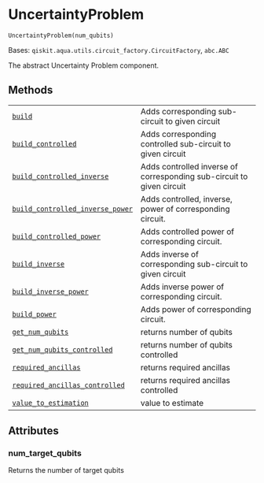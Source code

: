 # UncertaintyProblem

<span id="undefined" />

`UncertaintyProblem(num_qubits)`

Bases: `qiskit.aqua.utils.circuit_factory.CircuitFactory`, `abc.ABC`

The abstract Uncertainty Problem component.

## Methods

|                                                                                                                                                                                                                                                                                                                                 |                                                                       |
| ------------------------------------------------------------------------------------------------------------------------------------------------------------------------------------------------------------------------------------------------------------------------------------------------------------------------------- | --------------------------------------------------------------------- |
| [`build`](qiskit.aqua.components.uncertainty_problems.UncertaintyProblem.build#qiskit.aqua.components.uncertainty_problems.UncertaintyProblem.build "qiskit.aqua.components.uncertainty_problems.UncertaintyProblem.build")                                                                                                     | Adds corresponding sub-circuit to given circuit                       |
| [`build_controlled`](qiskit.aqua.components.uncertainty_problems.UncertaintyProblem.build_controlled#qiskit.aqua.components.uncertainty_problems.UncertaintyProblem.build_controlled "qiskit.aqua.components.uncertainty_problems.UncertaintyProblem.build_controlled")                                                         | Adds corresponding controlled sub-circuit to given circuit            |
| [`build_controlled_inverse`](qiskit.aqua.components.uncertainty_problems.UncertaintyProblem.build_controlled_inverse#qiskit.aqua.components.uncertainty_problems.UncertaintyProblem.build_controlled_inverse "qiskit.aqua.components.uncertainty_problems.UncertaintyProblem.build_controlled_inverse")                         | Adds controlled inverse of corresponding sub-circuit to given circuit |
| [`build_controlled_inverse_power`](qiskit.aqua.components.uncertainty_problems.UncertaintyProblem.build_controlled_inverse_power#qiskit.aqua.components.uncertainty_problems.UncertaintyProblem.build_controlled_inverse_power "qiskit.aqua.components.uncertainty_problems.UncertaintyProblem.build_controlled_inverse_power") | Adds controlled, inverse, power of corresponding circuit.             |
| [`build_controlled_power`](qiskit.aqua.components.uncertainty_problems.UncertaintyProblem.build_controlled_power#qiskit.aqua.components.uncertainty_problems.UncertaintyProblem.build_controlled_power "qiskit.aqua.components.uncertainty_problems.UncertaintyProblem.build_controlled_power")                                 | Adds controlled power of corresponding circuit.                       |
| [`build_inverse`](qiskit.aqua.components.uncertainty_problems.UncertaintyProblem.build_inverse#qiskit.aqua.components.uncertainty_problems.UncertaintyProblem.build_inverse "qiskit.aqua.components.uncertainty_problems.UncertaintyProblem.build_inverse")                                                                     | Adds inverse of corresponding sub-circuit to given circuit            |
| [`build_inverse_power`](qiskit.aqua.components.uncertainty_problems.UncertaintyProblem.build_inverse_power#qiskit.aqua.components.uncertainty_problems.UncertaintyProblem.build_inverse_power "qiskit.aqua.components.uncertainty_problems.UncertaintyProblem.build_inverse_power")                                             | Adds inverse power of corresponding circuit.                          |
| [`build_power`](qiskit.aqua.components.uncertainty_problems.UncertaintyProblem.build_power#qiskit.aqua.components.uncertainty_problems.UncertaintyProblem.build_power "qiskit.aqua.components.uncertainty_problems.UncertaintyProblem.build_power")                                                                             | Adds power of corresponding circuit.                                  |
| [`get_num_qubits`](qiskit.aqua.components.uncertainty_problems.UncertaintyProblem.get_num_qubits#qiskit.aqua.components.uncertainty_problems.UncertaintyProblem.get_num_qubits "qiskit.aqua.components.uncertainty_problems.UncertaintyProblem.get_num_qubits")                                                                 | returns number of qubits                                              |
| [`get_num_qubits_controlled`](qiskit.aqua.components.uncertainty_problems.UncertaintyProblem.get_num_qubits_controlled#qiskit.aqua.components.uncertainty_problems.UncertaintyProblem.get_num_qubits_controlled "qiskit.aqua.components.uncertainty_problems.UncertaintyProblem.get_num_qubits_controlled")                     | returns number of qubits controlled                                   |
| [`required_ancillas`](qiskit.aqua.components.uncertainty_problems.UncertaintyProblem.required_ancillas#qiskit.aqua.components.uncertainty_problems.UncertaintyProblem.required_ancillas "qiskit.aqua.components.uncertainty_problems.UncertaintyProblem.required_ancillas")                                                     | returns required ancillas                                             |
| [`required_ancillas_controlled`](qiskit.aqua.components.uncertainty_problems.UncertaintyProblem.required_ancillas_controlled#qiskit.aqua.components.uncertainty_problems.UncertaintyProblem.required_ancillas_controlled "qiskit.aqua.components.uncertainty_problems.UncertaintyProblem.required_ancillas_controlled")         | returns required ancillas controlled                                  |
| [`value_to_estimation`](qiskit.aqua.components.uncertainty_problems.UncertaintyProblem.value_to_estimation#qiskit.aqua.components.uncertainty_problems.UncertaintyProblem.value_to_estimation "qiskit.aqua.components.uncertainty_problems.UncertaintyProblem.value_to_estimation")                                             | value to estimate                                                     |

## Attributes

<span id="undefined" />

### num\_target\_qubits

Returns the number of target qubits
